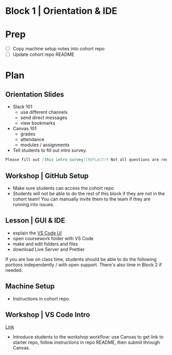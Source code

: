 # Block 1 | Orientation & IDE

# Prep

- [ ] Copy machine setup notes into cohort repo
- [ ] Update cohort repo README

# Plan

## Orientation Slides

- Slack 101
  - use different channels
  - send direct messages
  - view bookmarks
- Canvas 101
  - grades
  - attendance
  - modules / assignments
- Tell students to fill out intro survey.

```md
Please fill out [this intro survey](REPLACE)! Not all questions are required, but I do appreciate your responses :)
```

## Workshop | GitHub Setup

- Make sure students can access the cohort repo
- Students will not be able to do the rest of this block if they are not in the cohort team! You can manually invite them to the team if they are running into issues.

## Lesson | GUI & IDE

- explain the [VS Code UI](https://code.visualstudio.com/docs/getstarted/userinterface)
- open coursework folder with VS Code
- make and edit folders and files
- download Live Server and Prettier

If you are low on class time, students should be able to do the following portions independently / with open support. There's also time in Block 2 if needed.

## Machine Setup

- Instructions in cohort repo.

## Workshop | VS Code Intro

[Link](https://github.com/FullstackAcademy/Unit1.VSCodeIntro)

- Introduce students to the workshop workflow: use Canvas to get link to starter repo, follow instructions in repo README, then submit through Canvas.
